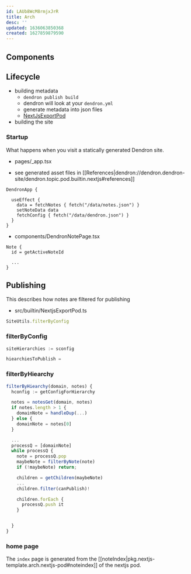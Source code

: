 ```yaml
---
id: LAUb8WcM8rmjxJrR
title: Arch
desc: ''
updated: 1636063850368
created: 1627859879590
---
```


## Components
<!-- Major components -->

## Lifecycle
- building metadata
  - `dendron publish build`
  - dendron will look at your `dendron.yml`
  - generate metadata into json files
  - [NextJsExportPod](https://github.com/dendronhq/dendron/blob/68fea3bbad13961b7754e61dd63dfb2d47d73c56/packages/pods-core/src/builtin/NextjsExportPod.ts#L30)
- building the site

### Startup

What happens when you visit a statically generated Dendron site. 

- pages/_app.tsx

- see generated asset files in [[References|dendron://dendron.dendron-site/dendron.topic.pod.builtin.nextjs#references]]
```tsx
DendronApp {

  useEffect {
    data = fetchNotes { fetch("/data/notes.json") }
    setNoteData data
    fetchConfig { fetch("/data/dendron.json") }
  }
}
```

- components/DendronNotePage.tsx

```tsx
Note {
  id = getActiveNoteId

  ...
}
```

## Publishing

This describes how notes are filtered for publishing

- src/builtin/NextjsExportPod.ts
```ts
SiteUtils.filterByConfig 
```

### filterByConfig

```ts
siteHierarchies := sconfig

hiearchiesToPublish = 
```

### filterByHiearchy

```ts
filterByHiearchy(domain, notes) {
  hconfig := getConfigForHierarchy

  notes = notesGet(domain, notes)
  if notes.length > 1 {
    domainNote = handleDup(...)
  } else {
    domainNote = notes[0]
  }

  ...
  processQ = [domainNote]
  while processQ {
    note = processQ.pop
    maybeNote = filterByNote(note)
    if (!maybeNote) return;

    children = getChildren(maybeNote)
    ...
    children.filter(canPublish)!

    children.forEach { 
      processQ.push it
    }


  }
}
```

### home page
The `index` page is generated from the [[noteIndex|pkg.nextjs-template.arch.nextjs-pod#noteindex]] of the nextjs pod.